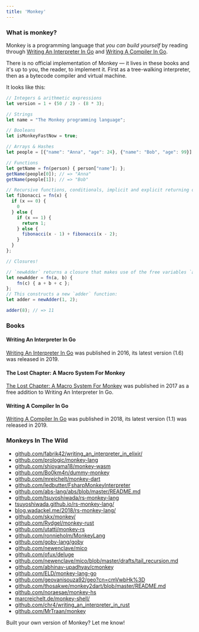 ```yaml
---
title: 'Monkey'
---
```


### What is monkey?

Monkey is a programming language that *you can build yourself* by reading
through <a href="https://interpreterbook.com">Writing An Interpreter In Go</a>
and <a href="https://compilerbook.com">Writing A Compiler In Go</a>.

There is no official implementation of Monkey — it lives in these books and it's
up to you, the reader, to implement it. First as a tree-walking interpreter,
then as a bytecode compiler and virtual machine.

It looks like this:

```javascript
// Integers & arithmetic expressions
let version = 1 + (50 / 2) - (8 * 3);

// Strings
let name = "The Monkey programming language";

// Booleans
let isMonkeyFastNow = true;

// Arrays & Hashes
let people = [{"name": "Anna", "age": 24}, {"name": "Bob", "age": 99}];

// Functions
let getName = fn(person) { person["name"]; };
getName(people[0]); // => "Anna"
getName(people[1]); // => "Bob"

// Recursive functions, conditionals, implicit and explicit returning of values
let fibonacci = fn(x) {
  if (x == 0) {
    0
  } else {
    if (x == 1) {
      return 1;
    } else {
      fibonacci(x - 1) + fibonacci(x - 2);
    }
  }
};

// Closures!

// `newAdder` returns a closure that makes use of the free variables `a` and `b`:
let newAdder = fn(a, b) {
    fn(c) { a + b + c };
};
// This constructs a new `adder` function:
let adder = newAdder(1, 2);

adder(8); // => 11
```


### Books

#### Writing An Interpreter In Go

<a href="https://interpreterbook.com">Writing An Interpreter In Go</a> was
published in 2016, its latest version (1.6) was released in 2019.

#### The Lost Chapter: A Macro System For Monkey

<a href="https://interpreterbook.com/lost">The Lost Chapter: A Macro System For
Monkey</a> was
published in 2017 as a free addition to Writing An Interpreter In Go.

#### Writing A Compiler In Go

<a href="https://compilerbook.com">Writing A Compiler In Go</a> was
published in 2018, its latest version (1.1) was released in 2019.


### Monkeys In The Wild

* [github.com/fabrik42/writing_an_interpreter_in_elixir/](https://github.com/fabrik42/writing_an_interpreter_in_elixir/)
* [github.com/prologic/monkey-lang](https://github.com/prologic/monkey-lang)
* [github.com/shioyama18/monkey-wasm](https://github.com/shioyama18/monkey-wasm)
* [github.com/Bo0km4n/dummy-monkey](https://github.com/Bo0km4n/dummy-monkey)
* [github.com/mreichelt/monkey-dart](https://github.com/mreichelt/monkey-dart)
* [github.com/ledbutter/FsharpMonkeyInterpreter](https://github.com/ledbutter/FsharpMonkeyInterpreter)
* [github.com/abs-lang/abs/blob/master/README.md](https://github.com/abs-lang/abs/blob/master/README.md)
* [github.com/tsuyoshiwada/rs-monkey-lang](https://github.com/tsuyoshiwada/rs-monkey-lang)
* [tsuyoshiwada.github.io/rs-monkey-lang/](https://tsuyoshiwada.github.io/rs-monkey-lang/)
* [blog.wadackel.me/2018/rs-monkey-lang/](https://blog.wadackel.me/2018/rs-monkey-lang/)
* [github.com/skx/monkey/](https://github.com/skx/monkey/)
* [github.com/Rydgel/monkey-rust](https://github.com/Rydgel/monkey-rust)
* [github.com/utatti/monkey-rs](https://github.com/utatti/monkey-rs)
* [github.com/ronnieholm/MonkeyLang](https://github.com/ronnieholm/MonkeyLang)
* [github.com/goby-lang/goby](https://github.com/goby-lang/goby)
* [github.com/newenclave/mico](https://github.com/newenclave/mico)
* [github.com/ofux/deluge](https://github.com/ofux/deluge)
* [github.com/newenclave/mico/blob/master/drafts/tail_recursion.md](https://github.com/newenclave/mico/blob/master/drafts/tail_recursion.md)
* [github.com/abhinav-upadhyay/cmonkey](https://github.com/abhinav-upadhyay/cmonkey)
* [github.com/ELD/monkey-lang-go](https://github.com/ELD/monkey-lang-go)
* [github.com/geovanisouza92/geo?cn=cmVwbHk%3D](https://github.com/geovanisouza92/geo?cn=cmVwbHk%3D)
* [github.com/thosakwe/monkey2dart/blob/master/README.md](https://github.com/thosakwe/monkey2dart/blob/master/README.md)
* [github.com/noraesae/monkey-hs](https://github.com/noraesae/monkey-hs)
* [marcreichelt.de/monkey-shell/](https://marcreichelt.de/monkey-shell/)
* [github.com/chr4/writing_an_interpreter_in_rust](https://github.com/chr4/writing_an_interpreter_in_rust)
* [github.com/MrTraan/monkey](https://github.com/MrTraan/monkey)

Built your own version of Monkey? Let me know!
